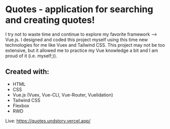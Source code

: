 
# Quotes - application for searching and creating quotes!

I try not to waste time and continue to explore my favorite framework --> Vue.js. I designed and coded this project myself using this time new technologies for me like Vuex and Tailwind CSS. This project may not be too extensive, but it allowed me to practice my Vue knowledge a bit and I am proud of it (i.e. myself;)).

## Created with: 

- HTML 
- CSS
- Vue.js (Vuex, Vue-CLI, Vue-Router, Vuelidation)
- Tailwind CSS
- Flexbox
- RWD 

Live: https://quotes.undstory.vercel.app/
